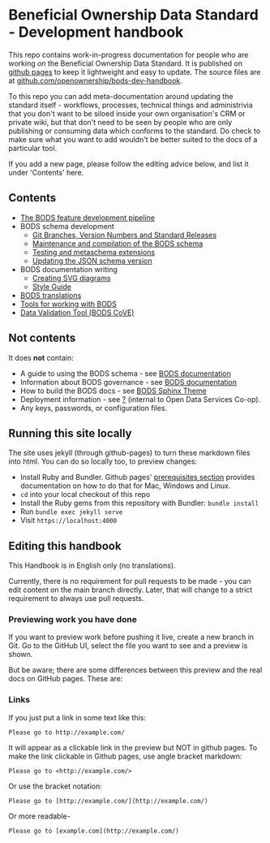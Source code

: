 # Beneficial Ownership Data Standard - Development handbook

This repo contains work-in-progress documentation for people who are working *on* the Beneficial Ownership Data Standard. It is published on [github pages](https://openownership.github.io/bods-dev-handbook/) to keep it lightweight and easy to update. The source files are at [github.com/openownership/bods-dev-handbook](https://github.com/openownership/bods-dev-handbook).

To this repo you can add meta-documentation around updating the standard itself - workflows, processes, technical things and administrivia that you don't want to be siloed inside your own organisation's CRM or private wiki, but that don't need to be seen by people who are only publishing or consuming data which conforms to the standard. Do check to make sure what you want to add wouldn't be better suited to the docs of a particular tool.

If you add a new page, please follow the editing advice below, and list it under 'Contents' here.

## Contents

* [The BODS feature development pipeline](feature_development.md)
* BODS schema development
  * [Git Branches, Version Numbers and Standard Releases](standard_releases.md)
  * [Maintenance and compilation of the BODS schema](compiling_schema.md)
  * [Testing and metaschema extensions](testing.md)
  * [Updating the JSON schema version](json_schema_version_updates.md)
* BODS documentation writing
  * [Creating SVG diagrams](diagram_creation.md)
  * [Style Guide](style_guide.md)
* [BODS translations](translations.md)
* [Tools for working with BODS](tools.md)
* [Data Validation Tool (BODS CoVE)](data_validation.md)


## Not contents

It does **not** contain:

* A guide to using the BODS schema - see [BODS documentation](https://standard.openownership.org)
* Information about BODS governance - see [BODS documentation](https://standard.openownership.org/en/latest/about/index.html)
* How to build the BODS docs - see [BODS Sphinx Theme](https://github.com/openownership/data-standard-sphinx-theme)
* Deployment information - see [?](#) (internal to Open Data Services Co-op).
* Any keys, passwords, or configuration files.

## Running this site locally

The site uses jekyll (through github-pages) to turn these markdown files into
html. You can do so locally too, to preview changes:

* Install Ruby and Bundler. Github pages' [prerequisites section](https://help.github.com/en/github/working-with-github-pages/creating-a-github-pages-site-with-jekyll#prerequisites)
  provides documentation on how to do that for Mac, Windows and Linux.
* `cd` into your local checkout of this repo
* Install the Ruby gems from this repository with Bundler: `bundle install`
* Run `bundle exec jekyll serve`
* Visit `https://localhost:4000`

## Editing this handbook

This Handbook is in English only (no translations).

Currently, there is no requirement for pull requests to be made - you can edit content on the main branch directly. Later, that will change to a strict requirement to always use pull requests.

### Previewing work you have done

If you want to preview work before pushing it live, create a new branch in Git. Go to the GitHub UI, select the file you want to see and a preview is shown.

But be aware; there are some differences between this preview and the real docs on GitHub pages. These are:

### Links

If you just put a link in some text like this:

    Please go to http://example.com/

It will appear as a clickable link in the preview but NOT in github pages. To make the link clickable in Github pages, use angle bracket markdown:
    
    Please go to <http://example.com/>

Or use the bracket notation:

    Please go to [http://example.com/](http://example.com/)

Or more readable-

    Please go to [example.com](http://example.com/)


